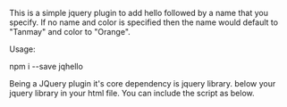 This is a simple jquery plugin to add hello followed by a name that you specify. If no name and color is specified then the name would default to "Tanmay" and color to "Orange".

Usage:

npm i --save jqhello 

Being a JQuery plugin it's core dependency is jquery library. 
below your jquery library in your html file. You can include the script as below.

<script src="node_modules/jqhello/jqhello.js"></script>